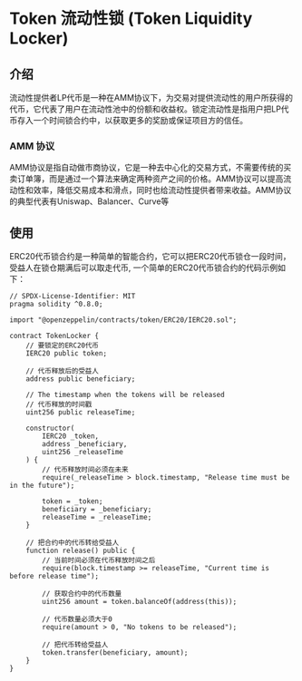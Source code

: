 # Token 流动性锁 (Token Liquidity Locker)

## 介绍
流动性提供者LP代币是一种在AMM协议下，为交易对提供流动性的用户所获得的代币，它代表了用户在流动性池中的份额和收益权。锁定流动性是指用户把LP代币存入一个时间锁合约中，以获取更多的奖励或保证项目方的信任。

 ### AMM 协议
AMM协议是指自动做市商协议，它是一种去中心化的交易方式，不需要传统的买卖订单簿，而是通过一个算法来确定两种资产之间的价格。AMM协议可以提高流动性和效率，降低交易成本和滑点，同时也给流动性提供者带来收益。AMM协议的典型代表有Uniswap、Balancer、Curve等

## 使用
ERC20代币锁合约是一种简单的智能合约，它可以把ERC20代币锁仓一段时间，受益人在锁仓期满后可以取走代币, 一个简单的ERC20代币锁合约的代码示例如下：

```solidity
// SPDX-License-Identifier: MIT
pragma solidity ^0.8.0;

import "@openzeppelin/contracts/token/ERC20/IERC20.sol";

contract TokenLocker {
    // 要锁定的ERC20代币
    IERC20 public token;

    // 代币释放后的受益人
    address public beneficiary;

    // The timestamp when the tokens will be released
    // 代币释放的时间戳
    uint256 public releaseTime;

    constructor(
        IERC20 _token,
        address _beneficiary,
        uint256 _releaseTime
    ) {
        // 代币释放时间必须在未来
        require(_releaseTime > block.timestamp, "Release time must be in the future");

        token = _token;
        beneficiary = _beneficiary;
        releaseTime = _releaseTime;
    }

    // 把合约中的代币转给受益人
    function release() public {
        // 当前时间必须在代币释放时间之后
        require(block.timestamp >= releaseTime, "Current time is before release time");

        // 获取合约中的代币数量
        uint256 amount = token.balanceOf(address(this));

        // 代币数量必须大于0
        require(amount > 0, "No tokens to be released");

        // 把代币转给受益人
        token.transfer(beneficiary, amount);
    }
}
```
